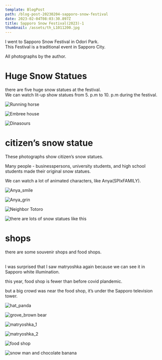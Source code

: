 ```yaml
---
template: BlogPost
path: /blog-post-20230204-sapporo-snow-festival
date: 2023-02-04T08:03:30.897Z
title: Sapporo Snow Festival(2023)-1
thumbnail: /assets/th_L1011200.jpg
---
```

I went to Sapporo Snow Festival in Odori Park.\
This Festival is a traditional event in Sapporo City.

All photographs by the author.  

# H﻿uge Snow Statues

there are five huge snow statues at the festival.\
We can watch lit-up show statues from 5. p.m to 10. p.m during the festival.

![](/assets/th_L1011056.jpg "Running horse")

![](/assets/th_L1011073_2.jpg "Embree house")

![](/assets/th_L1011042_2.jpg "Dinasours")

# citizen’s snow statue

These photographs show citizen’s snow statues.

Many people - businesspersons, university students, and high school students made their original snow statues.

We can watch a lot of animated characters, like Anya(SPIxFAMILY).

![](/assets/th_L1011031_2.jpg "Anya_smile")

![](/assets/th_L1011138_2.jpg "Anya_grin")

![](/assets/th_L1011018_2.jpg "Neighbor Totoro")

![](/assets/th_L1011011_2.jpg "there are lots of snow statues like this")

# shops

there are some souvenir shops and food shops.

\
I was surprised that I saw matryoshka again because we can see it in Sapporo white illumination.

this year, food shop is fewer than before covid plandemic.

but a big crowd was near the food shop, it’s under the Sapporo television tower.

![](/assets/th_L1011079.jpg "hat_panda")

![](/assets/th_L1011129.jpg "grove_brown bear")

![](/assets/th_L1011211_2.jpg "matryoshka_1")

![](/assets/th_L1011213_2.jpg "matryoshka_2")

![](/assets/th_L1011221_2.jpg "food shop")

![](/assets/th_L1011219_2.jpg "snow man and chocolate banana")
